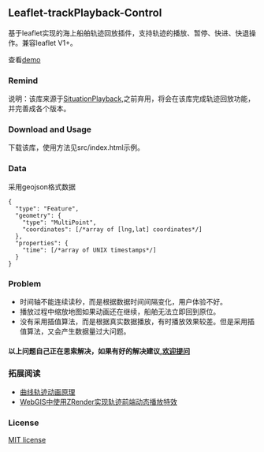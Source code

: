 ## Leaflet-trackPlayback-Control 

基于leaflet实现的海上船舶轨迹回放插件，支持轨迹的播放、暂停、快进、快退操作。兼容leaflet V1+。

查看[demo](https://linghuam.github.io/TrackPlayback/src/index.html)

### Remind
说明：该库来源于[SituationPlayback](https://github.com/linghuam/SituationPlayback),之前弃用，将会在该库完成轨迹回放功能，并完善成各个版本。

### Download and Usage
下载该库，使用方法见src/index.html示例。

### Data
采用geojson格式数据
```
{
  "type": "Feature",
  "geometry": {
    "type": "MultiPoint",
    "coordinates": [/*array of [lng,lat] coordinates*/]
  },
  "properties": {
    "time": [/*array of UNIX timestamps*/]
  }
}
```

### Problem
* 时间轴不能连续读秒，而是根据数据时间间隔变化，用户体验不好。
* 播放过程中缩放地图如果动画还在继续，船舶无法立即回到原位。
* 没有采用插值算法，而是根据真实数据播放，有时播放效果较差。但是采用插值算法，又会产生数据量过大问题。

#### 以上问题自己正在思索解决，如果有好的解决建议,[欢迎提问](https://github.com/linghuam/TrackPlayback/issues)

### 拓展阅读
* [曲线轨迹动画原理](http://www.tuicool.com/articles/zaeQf22)
* [WebGIS中使用ZRender实现轨迹前端动态播放特效](http://www.cnblogs.com/naaoveGIS/p/6718822.html)


### License 

[MIT license](https://opensource.org/licenses/mit-license.php)